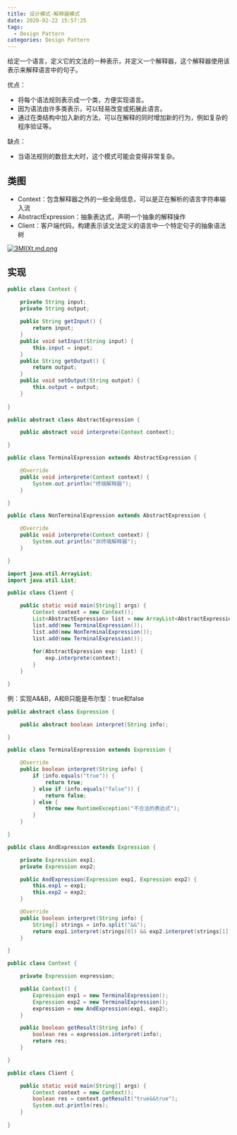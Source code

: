```yaml
---
title: 设计模式-解释器模式
date: 2020-02-22 15:57:25
tags:
  - Design Pattern
categories: Design Pattern
---
```


给定一个语言，定义它的文法的一种表示，并定义一个解释器，这个解释器使用该表示来解释语言中的句子。

优点：
* 将每个语法规则表示成一个类，方便实现语言。
* 因为语法由许多类表示，可以轻易改变或拓展此语言。
* 通过在类结构中加入新的方法，可以在解释的同时增加新的行为，例如复杂的程序验证等。

缺点：
* 当语法规则的数目太大时，这个模式可能会变得非常复杂。

<!--more-->

## 类图

* Context：包含解释器之外的一些全局信息，可以是正在解析的语言字符串输入流
* AbstractExpression：抽象表达式，声明一个抽象的解释操作
* Client：客户端代码，构建表示该文法定义的语言中一个特定句子的抽象语法树

[![3MIIXt.md.png](https://s2.ax1x.com/2020/02/22/3MIIXt.md.png)](https://imgchr.com/i/3MIIXt)

## 实现

```java
public class Context {

	private String input;
	private String output;
	
	public String getInput() {
		return input;
	}
	public void setInput(String input) {
		this.input = input;
	}
	public String getOutput() {
		return output;
	}
	public void setOutput(String output) {
		this.output = output;
	}
	
}
```

```java
public abstract class AbstractExpression {

	public abstract void interprete(Context context);

}
```

```java
public class TerminalExpression extends AbstractExpression {

	@Override
	public void interprete(Context context) {
		System.out.println("终端解释器");
	}

}
```

```java
public class NonTerminalExpression extends AbstractExpression {

	@Override
	public void interprete(Context context) {
		System.out.println("非终端解释器");
	}

}
```

```java
import java.util.ArrayList;
import java.util.List;

public class Client {

	public static void main(String[] args) {
		Context context = new Context();
		List<AbstractExpression> list = new ArrayList<AbstractExpression>();
		list.add(new TerminalExpression());
		list.add(new NonTerminalExpression());
		list.add(new TerminalExpression());
		
		for(AbstractExpression exp: list) {
			exp.interprete(context);
		}
	}

}
```

例：实现A&&B，A和B只能是布尔型：true和false

```java
public abstract class Expression {

	public abstract boolean interpret(String info);

}
```

```java
public class TerminalExpression extends Expression {

	@Override
	public boolean interpret(String info) {
		if (info.equals("true")) {
			return true;
		} else if (info.equals("false")) {
			return false;
		} else {
			throw new RuntimeException("不合法的表达式");
		}
	}

}
```

```java
public class AndExpression extends Expression {

	private Expression exp1;
	private Expression exp2;

	public AndExpression(Expression exp1, Expression exp2) {
		this.exp1 = exp1;
		this.exp2 = exp2;
	}

	@Override
	public boolean interpret(String info) {
		String[] strings = info.split("&&");
		return exp1.interpret(strings[0]) && exp2.interpret(strings[1]);
	}

}
```

```java
public class Context {

	private Expression expression;

	public Context() {
		Expression exp1 = new TerminalExpression();
		Expression exp2 = new TerminalExpression();
		expression = new AndExpression(exp1, exp2);
	}

	public boolean getResult(String info) {
		boolean res = expression.interpret(info);
		return res;
	}

}
```

```java
public class Client {

	public static void main(String[] args) {
		Context context = new Context();
		boolean res = context.getResult("true&&true");
		System.out.println(res);
	}
	
}
```
